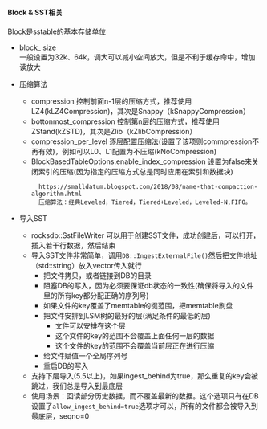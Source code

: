 #### Block & SST相关
Block是sstable的基本存储单位

- block_ size  
一般设置为32k、64k，调大可以减小空间放大，但是不利于缓存命中，增加读放大

- 压缩算法
  - compression 控制前面n-1层的压缩方式，推荐使用LZ4(kLZ4Compression)，其次是Snappy（kSnappyCompression）
  - bottonmost_compression 控制第n层的压缩方式，推荐使用ZStand(kZSTD)，其次是Zlib（kZlibCompression）
  - compression_per_level 逐层配置压缩法(设置了该项则commpression不再有效)，例如可以L0、L1配置为不压缩(kNoCompression)
  - BlockBasedTableOptions.enable_index_compression 设置为false来关闭索引的压缩(因为指定的压缩方式总是同时应用在索引和数据块)
    ```
      https://smalldatum.blogspot.com/2018/08/name-that-compaction-algorithm.html
      压缩算法：经典Leveled，Tiered，Tiered+Leveled，Leveled-N,FIFO。
    ```

- 导入SST
  - rocksdb::SstFileWriter 可以用于创建SST文件，成功创建后，可以打开，插入若干行数据，然后结束
  - 导入SST文件非常简单，调用`DB::IngestExternalFile()`然后把文件地址（std::string）放入vector传入就行
    - 把文件拷贝，或者链接到DB的目录
    - 阻塞DB的写入，因为必须要保证db状态的一致性(确保将导入的文件里的所有key都分配正确的序列号)
    - 如果文件的key覆盖了memtable的键范围，把memtable刷盘
    - 把文件安排到LSM树的最好的层(满足条件的最低的层)
       - 文件可以安排在这个层
       - 这个文件的key的范围不会覆盖上面任何一层的数据
       - 这个文件的key的范围不会覆盖当前层正在进行压缩
    - 给文件赋值一个全局序列号
    - 重启DB的写入
  - 支持下层导入(5.5以上)，如果ingest_behind为true，那么重复的key会被跳过，我们总是导入到最底层
  - 使用场景：回读部分历史数据，而不覆盖最新的数据。这个选项只有在DB设置了`allow_ingest_behind=true`选项才可以，所有的文件都会被导入到最底层，seqno=0
